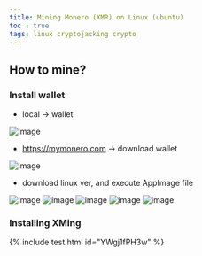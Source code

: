 ```yaml
---
title: Mining Monero (XMR) on Linux (ubuntu)
toc : true
tags: linux cryptojacking crypto
---
```


## How to mine?

### Install wallet
* local -> wallet

![image](https://user-images.githubusercontent.com/67637935/152490466-cd1458a2-1341-4c94-99e2-d31a7c913a8b.png)

* https://mymonero.com -> download wallet

![image](https://user-images.githubusercontent.com/67637935/152490570-677bd8eb-c958-407b-8765-df09e3141bb4.png)

* download linux ver, and execute AppImage file

![image](https://user-images.githubusercontent.com/67637935/152490653-8576e8b2-6221-498c-a28b-45beb2f7a482.png)
![image](https://user-images.githubusercontent.com/67637935/152490693-0b63d323-a6de-47f2-8367-02ff9b99433d.png)
![image](https://user-images.githubusercontent.com/67637935/152490723-429ff27e-cb99-45dd-be44-ab5ea9f392ea.png)
![image](https://user-images.githubusercontent.com/67637935/152490740-9c1eedbc-c915-4b0e-8eec-622367b3b814.png)
![image](https://user-images.githubusercontent.com/67637935/152490766-0500eafb-5450-449a-8a08-5d550212f343.png)

### Installing XMing

{% include test.html id="YWgj1fPH3w" %}
